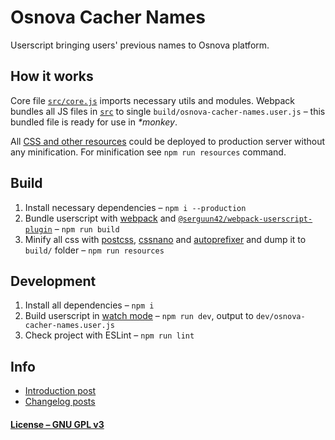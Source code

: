 # Osnova Cacher Names

Userscript bringing users' previous names to Osnova platform.

## How it works

Core file [`src/core.js`](./src/core.js) imports necessary utils and modules. Webpack bundles all JS files in [`src`](./src) to single `build/osnova-cacher-names.user.js` – this bundled file is ready for use in _\*monkey_.

All [CSS and other resources](./resources) could be deployed to production server without any minification. For minification see `npm run resources` command.

## Build

1. Install necessary dependencies – `npm i --production`
2. Bundle userscript with [webpack](https://webpack.js.org/) and [`@serguun42/webpack-userscript-plugin`](https://www.npmjs.com/package/@serguun42/webpack-userscript-plugin) – `npm run build`
3. Minify all css with [postcss](https://github.com/postcss/postcss), [cssnano](https://cssnano.co/) and [autoprefixer](https://github.com/postcss/autoprefixer) and dump it to `build/` folder – `npm run resources`

## Development

1. Install all dependencies – `npm i`
2. Build userscript in [watch mode](https://webpack.js.org/configuration/watch/) – `npm run dev`, output to `dev/osnova-cacher-names.user.js`
3. Check project with ESLint – `npm run lint`

## Info

- [Introduction post](https://dtf.ru/269620)
- [Changelog posts](https://dtf.ru/tag/osnovanamescacher)

#### [License – GNU GPL v3](./LICENSE)
